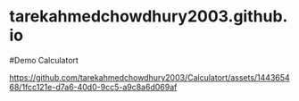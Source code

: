 # tarekahmedchowdhury2003.github.io

#Demo Calculatort



https://github.com/tarekahmedchowdhury2003/Calculatort/assets/144365468/1fcc121e-d7a6-40d0-9cc5-a9c8a6d069af

